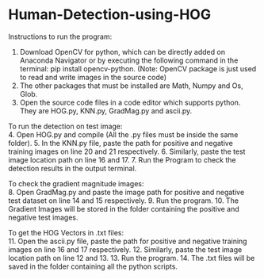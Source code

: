 # Human-Detection-using-HOG

Instructions to run the program:
1. Download OpenCV for python, which can be directly added on Anaconda Navigator or
by executing the following command in the terminal: pip install opencv-python.
(Note: OpenCV package is just used to read and write images in the source code)
2. The other packages that must be installed are Math, Numpy and Os, Glob.
3. Open the source code files in a code editor which supports python. They are HOG.py,
KNN.py, GradMag.py and ascii.py.


To run the detection on test image:<br />
4. Open HOG.py and compile (All the .py files must be inside the same folder).
5. In the KNN.py file, paste the path for positive and negative training images on line 20
and 21 respectively.
6. Similarly, paste the test image location path on line 16 and 17.
7. Run the Program to check the detection results in the output terminal.


To check the gradient magnitude images:<br />
8. Open GradMag.py and paste the image path for positive and negative test dataset on line
14 and 15 respectively.
9. Run the program.
10. The Gradient Images will be stored in the folder containing the positive and negative test
images.


To get the HOG Vectors in .txt files:<br />
11. Open the ascii.py file, paste the path for positive and negative training images on line 16
and 17 respectively.
12. Similarly, paste the test image location path on line 12 and 13.
13. Run the program.
14. The .txt files will be saved in the folder containing all the python scripts.
